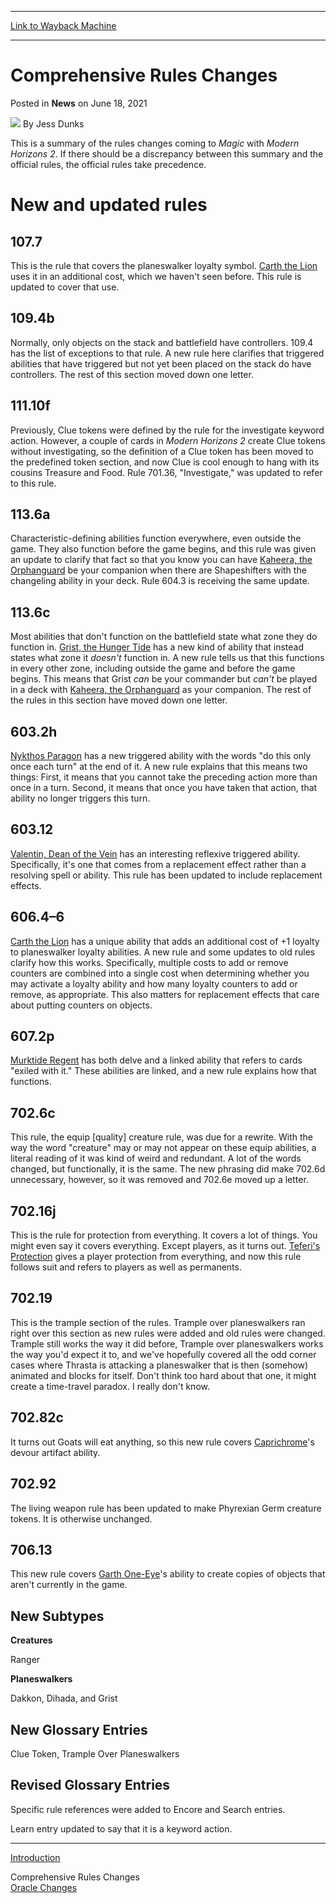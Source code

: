 
---
[Link to Wayback Machine](https://web.archive.org/web/20210619113723/https://magic.wizards.com/en/articles/archive/news/comprehensive-rules-changes-2021-06-18?utm_source=dlvr.it&utm_medium=twitter)

[_metadata_:author]:- "Jess Dunks"
[_metadata_:description]:- "This is a summary of the rules changes coming to Magic with Modern Horizons 2. If there should be a discrepancy between this summary and the official rules, the official rules take precedence. New and updated rules 107.7 This is the rule that covers the planeswalker loyalty symbol. [autocard]Carth the Lion[/autocard] uses it in an additional cost, which we haven't seen before."
[_metadata_:generator]:- "Drupal 7 (http://drupal.org)"
[_metadata_:node]:- "1547504"
[_metadata_:publish_date]:- "2021-06-18"
[_metadata_:source]:- "div-main-content"
[_metadata_:title]:- "Comprehensive Rules Changes"
[_metadata_:wayback_capture_timestamp]:- "2021-06-19 11:37:23"
[_metadata_:wayback_raw_url]:- "https://web.archive.org/web/20210619113723id_/https://magic.wizards.com/en/articles/archive/news/comprehensive-rules-changes-2021-06-18?utm_source=dlvr.it&utm_medium=twitter"
[_metadata_:wayback_url]:- "https://magic.wizards.com/en/articles/archive/news/comprehensive-rules-changes-2021-06-18?utm_source=dlvr.it&utm_medium=twitter"
---


Comprehensive Rules Changes
===========================



 Posted in **News**
 on June 18, 2021 






![](https://media.magic.wizards.com/styles/auth_small/public/images/person/wizards_author.jpg)
By Jess Dunks











This is a summary of the rules changes coming to *Magic* with *Modern Horizons 2*. If there should be a discrepancy between this summary and the official rules, the official rules take precedence.


New and updated rules
=====================


107.7
-----


This is the rule that covers the planeswalker loyalty symbol. [Carth the Lion](https://gatherer.wizards.com/Pages/Card/Details.aspx?name=Carth+the+Lion) uses it in an additional cost, which we haven't seen before. This rule is updated to cover that use.


109.4b
------


Normally, only objects on the stack and battlefield have controllers. 109.4 has the list of exceptions to that rule. A new rule here clarifies that triggered abilities that have triggered but not yet been placed on the stack do have controllers. The rest of this section moved down one letter.


111.10f
-------


Previously, Clue tokens were defined by the rule for the investigate keyword action. However, a couple of cards in *Modern Horizons 2* create Clue tokens without investigating, so the definition of a Clue token has been moved to the predefined token section, and now Clue is cool enough to hang with its cousins Treasure and Food. Rule 701.36, "Investigate," was updated to refer to this rule.


113.6a
------


Characteristic-defining abilities function everywhere, even outside the game. They also function before the game begins, and this rule was given an update to clarify that fact so that you know you can have [Kaheera, the Orphanguard](https://gatherer.wizards.com/Pages/Card/Details.aspx?name=Kaheera%2C+the+Orphanguard) be your companion when there are Shapeshifters with the changeling ability in your deck. Rule 604.3 is receiving the same update.


113.6c
------


Most abilities that don't function on the battlefield state what zone they do function in. [Grist, the Hunger Tide](https://gatherer.wizards.com/Pages/Card/Details.aspx?name=Grist%2C+the+Hunger+Tide) has a new kind of ability that instead states what zone it *doesn't* function in. A new rule tells us that this functions in every other zone, including outside the game and before the game begins. This means that Grist *can* be your commander but *can't* be played in a deck with [Kaheera, the Orphanguard](https://gatherer.wizards.com/Pages/Card/Details.aspx?name=Kaheera%2C+the+Orphanguard) as your companion. The rest of the rules in this section have moved down one letter.


603.2h
------


[Nykthos Paragon](https://gatherer.wizards.com/Pages/Card/Details.aspx?name=Nykthos+Paragon) has a new triggered ability with the words "do this only once each turn" at the end of it. A new rule explains that this means two things: First, it means that you cannot take the preceding action more than once in a turn. Second, it means that once you have taken that action, that ability no longer triggers this turn.


603.12
------


[Valentin, Dean of the Vein](https://gatherer.wizards.com/Pages/Card/Details.aspx?name=Valentin%2C+Dean+of+the+Vein) has an interesting reflexive triggered ability. Specifically, it's one that comes from a replacement effect rather than a resolving spell or ability. This rule has been updated to include replacement effects.


606.4–6
-------


[Carth the Lion](https://gatherer.wizards.com/Pages/Card/Details.aspx?name=Carth+the+Lion) has a unique ability that adds an additional cost of +1 loyalty to planeswalker loyalty abilities. A new rule and some updates to old rules clarify how this works. Specifically, multiple costs to add or remove counters are combined into a single cost when determining whether you may activate a loyalty ability and how many loyalty counters to add or remove, as appropriate. This also matters for replacement effects that care about putting counters on objects.


607.2p
------


[Murktide Regent](https://gatherer.wizards.com/Pages/Card/Details.aspx?name=Murktide+Regent) has both delve and a linked ability that refers to cards "exiled with it." These abilities are linked, and a new rule explains how that functions.


702.6c
------


This rule, the equip [quality] creature rule, was due for a rewrite. With the way the word "creature" may or may not appear on these equip abilities, a literal reading of it was kind of weird and redundant. A lot of the words changed, but functionally, it is the same. The new phrasing did make 702.6d unnecessary, however, so it was removed and 702.6e moved up a letter.


702.16j
-------


This is the rule for protection from everything. It covers a lot of things. You might even say it covers everything. Except players, as it turns out. [Teferi's Protection](https://gatherer.wizards.com/Pages/Card/Details.aspx?name=Teferi%27s+Protection) gives a player protection from everything, and now this rule follows suit and refers to players as well as permanents.


702.19
------


This is the trample section of the rules. Trample over planeswalkers ran right over this section as new rules were added and old rules were changed. Trample still works the way it did before, Trample over planeswalkers works the way you'd expect it to, and we've hopefully covered all the odd corner cases where Thrasta is attacking a planeswalker that is then (somehow) animated and blocks for itself. Don't think too hard about that one, it might create a time-travel paradox. I really don't know.


702.82c
-------


It turns out Goats will eat anything, so this new rule covers [Caprichrome](https://gatherer.wizards.com/Pages/Card/Details.aspx?name=Caprichrome)'s devour artifact ability.


702.92
------


The living weapon rule has been updated to make Phyrexian Germ creature tokens. It is otherwise unchanged.


706.13
------


This new rule covers [Garth One-Eye](https://gatherer.wizards.com/Pages/Card/Details.aspx?name=Garth+One-Eye)'s ability to create copies of objects that aren't currently in the game.


New Subtypes
------------


**Creatures**


Ranger


**Planeswalkers**


Dakkon, Dihada, and Grist


New Glossary Entries
--------------------


Clue Token, Trample Over Planeswalkers


Revised Glossary Entries
------------------------


Specific rule references were added to Encore and Search entries.


Learn entry updated to say that it is a keyword action.




---

[Introduction](https://magic.wizards.com/en/articles/archive/news/modern-horizons-2-update-bulletin-2021-06-18)  

Comprehensive Rules Changes  
[Oracle Changes](https://magic.wizards.com/en/articles/archive/news/oracle-changes-2021-06-18)







